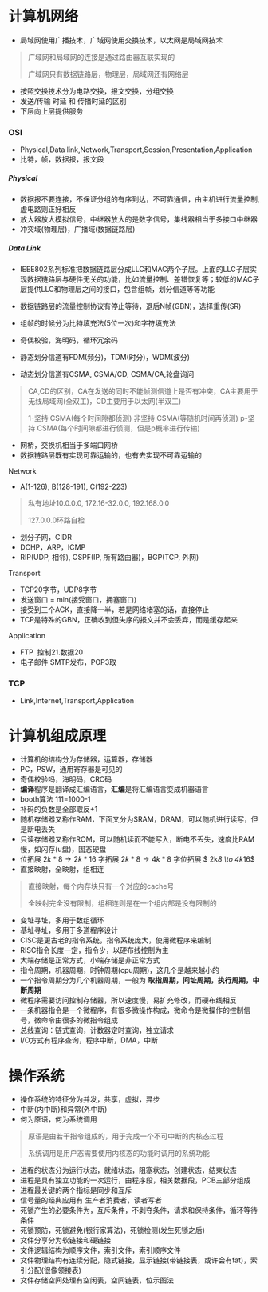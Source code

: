 # 计算机网络

* 局域网使用广播技术，广域网使用交换技术，以太网是局域网技术

> 广域网和局域网的连接是通过路由器互联实现的
>
> 广域网只有数据链路层，物理层，局域网还有网络层

* 按照交换技术分为电路交换，报文交换，分组交换
* 发送/传输 时延 和 传播时延的区别
* 下层向上层提供服务

### OSI

* Physical,Data link,Network,Transport,Session,Presentation,Application
* 比特，帧，数据报，报文段


##### Physical

* 数据报不要连接，不保证分组的有序到达，不可靠通信，由主机进行流量控制,虚电路则正好相反
* 放大器放大模拟信号，中继器放大的是数字信号，集线器相当于多接口中继器
* 冲突域(物理层)，广播域(数据链路层)


##### Data Link

* IEEE802系列标准把数据链路层分成LLC和MAC两个子层。上面的LLC子层实现数据链路层与硬件无关的功能，比如流量控制、差错恢复等；较低的MAC子层提供LLC和物理层之间的接口，包含组帧，划分信道等等功能


* 数据链路层的流量控制协议有停止等待，退后N帧(GBN)，选择重传(SR)
* 组帧的时候分为比特填充法(5位一次)和字符填充法
* 奇偶校验，海明码，循环冗余码
* 静态划分信道有FDM(频分)，TDM(时分)，WDM(波分)
* 动态划分信道有CSMA, CSMA/CD, CSMA/CA,轮盘询问


> CA,CD的区别，CA在发送的同时不能帧测信道上是否有冲突，CA主要用于无线局域网(全双工)，CD主要用于以太网(半双工)
>
> 1-坚持 CSMA(每个时间隙都侦测) 非坚持 CSMA(等随机时间再侦测) p-坚持 CSMA(每个时间隙都进行侦测，但是p概率进行传输)

* 网桥，交换机相当于多端口网桥
* 数据链路层既有实现可靠运输的，也有去实现不可靠运输的


Network

* A(1-126), B(128-191), C(192-223)

> 私有地址10.0.0.0, 172.16-32.0.0, 192.168.0.0
>
> 127.0.0.0环路自检

* 划分子网，CIDR
* DCHP，ARP，ICMP
* RIP(UDP, 相邻), OSPF(IP, 所有路由器)，BGP(TCP, 外网)

Transport 

* TCP20字节，UDP8字节
* 发送窗口 = min(接受窗口，拥塞窗口)
* 接受到三个ACK，直接降一半，若是网络堵塞的话，直接停止
* TCP是特殊的GBN，正确收到但失序的报文并不会丢弃，而是缓存起来

Application

* FTP  控制21.数据20
* 电子邮件 SMTP发布，POP3取

### TCP

* Link,Internet,Transport,Application



# 计算机组成原理

* 计算机的结构分为存储器，运算器，存储器
* PC，PSW，通用寄存器是可见的
* 奇偶校验吗，海明码，CRC码
* **编译**程序是翻译成汇编语言，**汇编**是将汇编语言变成机器语言
* booth算法 111=1000-1
* 补码的负数是全部取反+1
* 随机存储器又称作RAM，下面又分为SRAM，DRAM，可以随机进行读写，但是断电丢失
* 只读存储器又称作ROM，可以随机读而不能写入，断电不丢失，速度比RAM慢，如闪存(u盘)，固态硬盘
* 位拓展 $2k*8 \to 2k*16$ 字拓展 $2k*8 \to 4k*8$ 字位拓展 $ 2k*8 \to 4k*16$
* 直接映射，全映射，组相连

> 直接映射，每个内存块只有一个对应的cache号
>
> 全映射完全没有限制，组相连则是在一个组内部是没有限制的

* 变址寻址，多用于数组循环
* 基址寻址，多用于多道程序设计
* CISC是更古老的指令系统，指令系统庞大，使用微程序来编制
* RISC指令长度一定，指令少，以硬布线控制为主
* 大端存储是正常方式，小端存储是非正常方式
* 指令周期，机器周期，时钟周期(cpu周期)，这几个是越来越小的
* 一个指令周期分为几个机器周期，一般为 **取指周期，间址周期，执行周期，中断周期**
* 微程序需要访问控制存储器，所以速度慢，易扩充修改，而硬布线相反
* 一条机器指令是一个微程序，有很多微操作构成，微命令是微操作的控制信号，微命令由很多的微指令组成
* 总线查询：链式查询，计数器定时查询，独立请求
* I/O方式有程序查询，程序中断，DMA，中断

# 操作系统

* 操作系统的特征分为并发，共享，虚拟，异步
* 中断(内中断)和异常(外中断)
* 何为原语，何为系统调用

> 原语是由若干指令组成的，用于完成一个不可中断的内核态过程
>
> 系统调用是用户态需要使用内核态的功能时调用的系统功能

* 进程的状态分为运行状态，就绪状态，阻塞状态，创建状态，结束状态
* 进程是具有独立功能的一次运行，由程序段，相关数据段，PCB三部分组成
* 进程最关键的两个指标是同步和互斥
* 信号量的经典应用有 生产者消费者，读者写者
* 死锁产生的必要条件为，互斥条件，不剥夺条件，请求和保持条件，循环等待条件
* 死锁预防，死锁避免(银行家算法)，死锁检测(发生死锁之后)
* 文件分享分为软链接和硬链接
* 文件逻辑结构为顺序文件，索引文件，索引顺序文件
* 文件物理结构有连续分配，隐式链接，显示链接(带链接表，或许会有fat)，索引分配(很像领接表)
* 文件存储空间处理有空闲表，空间链表，位示图法